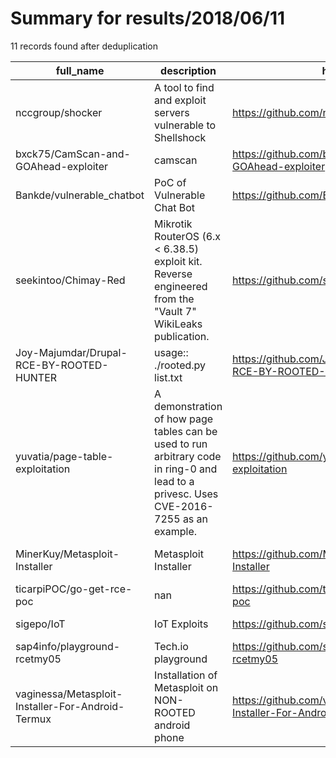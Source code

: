 
# Summary for results/2018/06/11
    
11 records found after deduplication

| full_name | description | html_url | matched_list | matched_count | pushed_at | size | stargazers_count | language | forks_count | vul_ids |
|---------------------------------------------------|-----------------------------------------------------------------------------------------------------------------------------------------|----------------------------------------------------------------------|----------------------------------|-----------------|---------------------------|--------|--------------------|------------|---------------|-------------------|
| nccgroup/shocker | A tool to find and exploit servers vulnerable to Shellshock | https://github.com/nccgroup/shocker | ['exploit'] | 1 | 2018-06-11 06:29:46+00:00 | 100 | 299 | Python | 86 | [] |
| bxck75/CamScan-and-GOAhead-exploiter | camscan | https://github.com/bxck75/CamScan-and-GOAhead-exploiter | ['exploit'] | 1 | 2018-06-11 11:32:30+00:00 | 22181 | 1 | Python | 0 | [] |
| Bankde/vulnerable_chatbot | PoC of Vulnerable Chat Bot | https://github.com/Bankde/vulnerable_chatbot | ['vulnerability poc'] | 1 | 2018-06-11 17:33:34+00:00 | 17 | 0 | Python | 1 | [] |
| seekintoo/Chimay-Red | Mikrotik RouterOS (6.x < 6.38.5) exploit kit. Reverse engineered from the "Vault 7" WikiLeaks publication. | https://github.com/seekintoo/Chimay-Red | ['exploit'] | 1 | 2018-06-11 17:31:37+00:00 | 81 | 66 | Python | 48 | [] |
| Joy-Majumdar/Drupal-RCE-BY-ROOTED-HUNTER | usage:: ./rooted.py list.txt | https://github.com/Joy-Majumdar/Drupal-RCE-BY-ROOTED-HUNTER | ['rce'] | 1 | 2018-06-11 11:26:29+00:00 | 7 | 0 | Python | 0 | [] |
| yuvatia/page-table-exploitation | A demonstration of how page tables can be used to run arbitrary code in ring-0 and lead to a privesc. Uses CVE-2016-7255 as an example. | https://github.com/yuvatia/page-table-exploitation | ['exploit'] | 1 | 2018-06-11 11:23:13+00:00 | 24 | 2 | C | 1 | ['CVE-2016-7255'] |
| MinerKuy/Metasploit-Installer | Metasploit Installer | https://github.com/MinerKuy/Metasploit-Installer | ['metasploit module OR payload'] | 1 | 2018-06-11 06:54:45+00:00 | 0 | 0 | | 0 | [] |
| ticarpiPOC/go-get-rce-poc | nan | https://github.com/ticarpiPOC/go-get-rce-poc | ['rce', 'rce poc'] | 2 | 2018-06-11 21:03:32+00:00 | 13 | 0 | Go | 0 | [] |
| sigepo/IoT | IoT Exploits | https://github.com/sigepo/IoT | ['exploit'] | 1 | 2018-06-11 20:59:05+00:00 | 0 | 0 | | 0 | [] |
| sap4info/playground-rcetmy05 | Tech.io playground | https://github.com/sap4info/playground-rcetmy05 | ['rce'] | 1 | 2018-06-11 23:53:52+00:00 | 30 | 0 | | 0 | [] |
| vaginessa/Metasploit-Installer-For-Android-Termux | Installation of Metasploit on NON-ROOTED android phone | https://github.com/vaginessa/Metasploit-Installer-For-Android-Termux | ['metasploit module OR payload'] | 1 | 2018-06-11 20:18:19+00:00 | 4 | 1 | Shell | 0 | [] |
